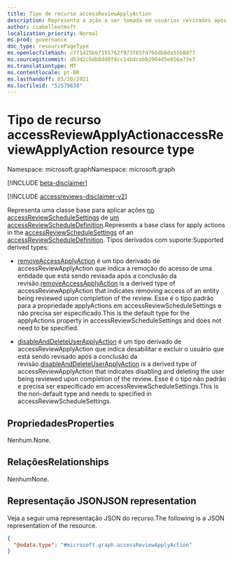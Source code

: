 ```yaml
---
title: Tipo de recurso accessReviewApplyAction
description: Representa a ação a ser tomada em usuários revisados após a conclusão de uma instância de revisão de acesso.
author: isabelleatmsft
localization_priority: Normal
ms.prod: governance
doc_type: resourcePageType
ms.openlocfilehash: c7f1425bb7155762f973f65fd766db8da55b8d77
ms.sourcegitcommit: db3d2c6db8dd8f8cc14bdcebb2904d5e056a73e7
ms.translationtype: MT
ms.contentlocale: pt-BR
ms.lasthandoff: 05/20/2021
ms.locfileid: "52579638"
---
```

# <a name="accessreviewapplyaction-resource-type"></a><span data-ttu-id="e3ddf-103">Tipo de recurso accessReviewApplyAction</span><span class="sxs-lookup"><span data-stu-id="e3ddf-103">accessReviewApplyAction resource type</span></span>

<span data-ttu-id="e3ddf-104">Namespace: microsoft.graph</span><span class="sxs-lookup"><span data-stu-id="e3ddf-104">Namespace: microsoft.graph</span></span>

[!INCLUDE [beta-disclaimer](../../includes/beta-disclaimer.md)]

[!INCLUDE [accessreviews-disclaimer-v2](../../includes/accessreviews-disclaimer-v2.md)]

<span data-ttu-id="e3ddf-105">Representa uma classe base para aplicar ações [no accessReviewScheduleSettings](accessreviewschedulesettings.md) de [um accessReviewScheduleDefinition](accessreviewscheduledefinition.md).</span><span class="sxs-lookup"><span data-stu-id="e3ddf-105">Represents a base class for apply actions in the [accessReviewScheduleSettings](accessreviewschedulesettings.md) of an [accessReviewScheduleDefinition](accessreviewscheduledefinition.md).</span></span> <span data-ttu-id="e3ddf-106">Tipos derivados com suporte:</span><span class="sxs-lookup"><span data-stu-id="e3ddf-106">Supported derived types:</span></span>

- <span data-ttu-id="e3ddf-107">[removeAccessApplyAction](removeaccessapplyaction.md) é um tipo derivado de accessReviewApplyAction que indica a remoção do acesso de uma entidade que está sendo revisada após a conclusão da revisão.</span><span class="sxs-lookup"><span data-stu-id="e3ddf-107">[removeAccessApplyAction](removeaccessapplyaction.md) is a derived type of accessReviewApplyAction that indicates removing access of an entity being reviewed upon completion of the review.</span></span> <span data-ttu-id="e3ddf-108">Esse é o tipo padrão para a propriedade applyActions em accessReviewScheduleSettings e não precisa ser especificado.</span><span class="sxs-lookup"><span data-stu-id="e3ddf-108">This is the default type for the applyActions property in accessReviewScheduleSettings and does not need to be specified.</span></span>

- <span data-ttu-id="e3ddf-109">[disableAndDeleteUserApplyAction](disableanddeleteuserapplyaction.md) é um tipo derivado de accessReviewApplyAction que indica desabilitar e excluir o usuário que está sendo revisado após a conclusão da revisão.</span><span class="sxs-lookup"><span data-stu-id="e3ddf-109">[disableAndDeleteUserApplyAction](disableanddeleteuserapplyaction.md) is a derived type of accessReviewApplyAction that indicates disabling and deleting the user being reviewed upon completion of the review.</span></span> <span data-ttu-id="e3ddf-110">Esse é o tipo não padrão e precisa ser especificado em accessReviewScheduleSettings.</span><span class="sxs-lookup"><span data-stu-id="e3ddf-110">This is the non-default type and needs to specified in accessReviewScheduleSettings.</span></span>

## <a name="properties"></a><span data-ttu-id="e3ddf-111">Propriedades</span><span class="sxs-lookup"><span data-stu-id="e3ddf-111">Properties</span></span>
<span data-ttu-id="e3ddf-112">Nenhum.</span><span class="sxs-lookup"><span data-stu-id="e3ddf-112">None.</span></span>

## <a name="relationships"></a><span data-ttu-id="e3ddf-113">Relações</span><span class="sxs-lookup"><span data-stu-id="e3ddf-113">Relationships</span></span>
<span data-ttu-id="e3ddf-114">Nenhum</span><span class="sxs-lookup"><span data-stu-id="e3ddf-114">None.</span></span>


## <a name="json-representation"></a><span data-ttu-id="e3ddf-115">Representação JSON</span><span class="sxs-lookup"><span data-stu-id="e3ddf-115">JSON representation</span></span>
<span data-ttu-id="e3ddf-116">Veja a seguir uma representação JSON do recurso.</span><span class="sxs-lookup"><span data-stu-id="e3ddf-116">The following is a JSON representation of the resource.</span></span>
<!-- {
  "blockType": "resource",
  "@odata.type": "microsoft.graph.accessReviewApplyAction"
}
-->
``` json
{
  "@odata.type": "#microsoft.graph.accessReviewApplyAction"
}
```

<!--
{
  "type": "#page.annotation",
  "description": "accessReviewApplyAction resource",
  "keywords": "",
  "section": "documentation",
  "tocPath": "",
  "suppressions": []
}
-->
